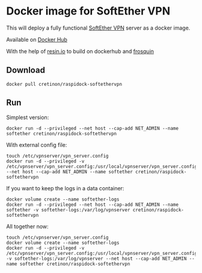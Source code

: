 # Docker image for SoftEther VPN

This will deploy a fully functional [SoftEther VPN](https://www.softether.org) server as a docker image.

Available on [Docker Hub](https://hub.docker.com/r/cretinon/raspidock-softethervpn/)

With the help of [resin.io](https://resin.io/blog/building-arm-containers-on-any-x86-machine-even-dockerhub/) to build on dockerhub and [frosquin](https://hub.docker.com/r/frosquin/softether/)

## Download

    docker pull cretinon/raspidock-softethervpn
	
## Run

Simplest version:

    docker run -d --privileged --net host --cap-add NET_ADMIN --name softether cretinon/raspidock-softethervpn

With external config file:

    touch /etc/vpnserver/vpn_server.config
    docker run -d --privileged -v /etc/vpnserver/vpn_server.config:/usr/local/vpnserver/vpn_server.config --net host --cap-add NET_ADMIN --name softether cretinon/raspidock-softethervpn

If you want to keep the logs in a data container:

    docker volume create --name softether-logs
    docker run -d --privileged --net host --cap-add NET_ADMIN --name softether -v softether-logs:/var/log/vpnserver cretinon/raspidock-softethervpn

All together now:

    touch /etc/vpnserver/vpn_server.config
    docker volume create --name softether-logs
    docker run -d --privileged -v /etc/vpnserver/vpn_server.config:/usr/local/vpnserver/vpn_server.config  -v softether-logs:/var/log/vpnserver --net host --cap-add NET_ADMIN --name softether cretinon/raspidock-softethervpn

